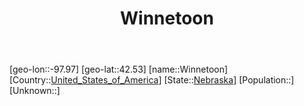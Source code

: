 ﻿---
title: "Winnetoon"
location: [42.53,-97.97]
type: City
tags:
- geo/City


SpocWebEntityId: 35643
isDeleted: false
confidential: public

---
[geo-lon::-97.97]
[geo-lat::42.53]
[name::Winnetoon]
[Country::[United_States_of_America](North-America/United_States_of_America.md)]
[State::[Nebraska](North-America/United_States_of_America/Nebraska.md)]
[Population::]
[Unknown::]

